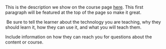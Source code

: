 This is the description we show on the course page [here](https://lab.github.com/XC0v3x/tarea1-danielemiliomartinezestevez). This first paragraph will be featured at the top of the page so make it great.
​

​
Be sure to tell the learner about the technology you are teaching, why they should learn it, how they can use it, and what you will teach them.
​


Include information on how they can reach you for questions about the content or course. 